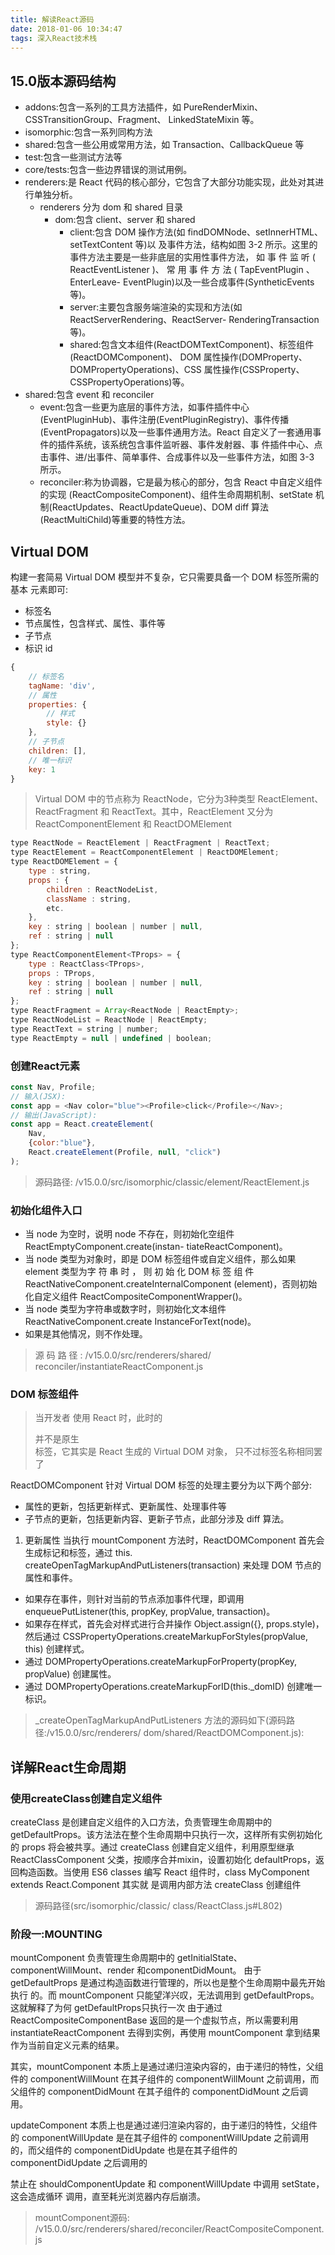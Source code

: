 ```yaml
---
title: 解读React源码
date: 2018-01-06 10:34:47
tags: 深入React技术栈
---
```

## 15.0版本源码结构
- addons:包含一系列的工具方法插件，如 PureRenderMixin、CSSTransitionGroup、Fragment、 LinkedStateMixin 等。
- isomorphic:包含一系列同构方法
- shared:包含一些公用或常用方法，如 Transaction、CallbackQueue 等
- test:包含一些测试方法等
- core/tests:包含一些边界错误的测试用例。
- renderers:是 React 代码的核心部分，它包含了大部分功能实现，此处对其进行单独分析。
    + renderers 分为 dom 和 shared 目录
        - dom:包含 client、server 和 shared
            + client:包含 DOM 操作方法(如 findDOMNode、setInnerHTML、setTextContent 等)以 及事件方法，结构如图 3-2 所示。这里的事件方法主要是一些非底层的实用性事件方法， 如 事 件 监 听 ( ReactEventListener )、 常 用 事 件 方 法 ( TapEventPlugin 、 EnterLeave- EventPlugin)以及一些合成事件(SyntheticEvents 等)。
            + server:主要包含服务端渲染的实现和方法(如 ReactServerRendering、ReactServer- RenderingTransaction 等)。
            + shared:包含文本组件(ReactDOMTextComponent)、标签组件(ReactDOMComponent)、 DOM 属性操作(DOMProperty、DOMPropertyOperations)、CSS 属性操作(CSSProperty、 CSSPropertyOperations)等。
- shared:包含 event 和 reconciler
    + event:包含一些更为底层的事件方法，如事件插件中心(EventPluginHub)、事件注册(EventPluginRegistry)、事件传播(EventPropagators)以及一些事件通用方法。React 自定义了一套通用事件的插件系统，该系统包含事件监听器、事件发射器、事 件插件中心、点击事件、进/出事件、简单事件、合成事件以及一些事件方法，如图 3-3 所示。
    + reconciler:称为协调器，它是最为核心的部分，包含 React 中自定义组件的实现 (ReactCompositeComponent)、组件生命周期机制、setState 机制(ReactUpdates、ReactUpdateQueue)、DOM diff 算法(ReactMultiChild)等重要的特性方法。

## Virtual DOM 
构建一套简易 Virtual DOM 模型并不复杂，它只需要具备一个 DOM 标签所需的基本 元素即可:
- 标签名
- 节点属性，包含样式、属性、事件等
- 子节点
- 标识 id

```js
{
    // 标签名 
    tagName: 'div', 
    // 属性 
    properties: {
        // 样式
        style: {} 
    },
    // 子节点 
    children: [], 
    // 唯一标识 
    key: 1
}
```

> Virtual DOM 中的节点称为 ReactNode，它分为3种类型 ReactElement、ReactFragment 和 ReactText。其中，ReactElement 又分为 ReactComponentElement 和 ReactDOMElement

```js
type ReactNode = ReactElement | ReactFragment | ReactText;
type ReactElement = ReactComponentElement | ReactDOMElement;
type ReactDOMElement = { 
    type : string,
    props : {
        children : ReactNodeList, 
        className : string,
        etc.
    },
    key : string | boolean | number | null, 
    ref : string | null
};
type ReactComponentElement<TProps> = { 
    type : ReactClass<TProps>,
    props : TProps,
    key : string | boolean | number | null, 
    ref : string | null
};
type ReactFragment = Array<ReactNode | ReactEmpty>; 
type ReactNodeList = ReactNode | ReactEmpty;
type ReactText = string | number;
type ReactEmpty = null | undefined | boolean;
```
### 创建React元素
```js
const Nav, Profile;
// 输入(JSX):
const app = <Nav color="blue"><Profile>click</Profile></Nav>;
// 输出(JavaScript):
const app = React.createElement(
    Nav,
    {color:"blue"}, 
    React.createElement(Profile, null, "click")
);
```

> 源码路径: /v15.0.0/src/isomorphic/classic/element/ReactElement.js 

### 初始化组件入口
- 当 node 为空时，说明 node 不存在，则初始化空组件 ReactEmptyComponent.create(instan- tiateReactComponent)。
- 当 node 类型为对象时，即是 DOM 标签组件或自定义组件，那么如果 element 类型为字 符 串 时 ， 则 初 始 化 DOM 标 签 组 件 ReactNativeComponent.createInternalComponent (element)，否则初始化自定义组件 ReactCompositeComponentWrapper()。
- 当 node 类型为字符串或数字时，则初始化文本组件 ReactNativeComponent.create InstanceForText(node)。
- 如果是其他情况，则不作处理。

> 源 码 路 径 : /v15.0.0/src/renderers/shared/ reconciler/instantiateReactComponent.js

### DOM 标签组件
> 当开发者 使用 React 时，此时的 <div> 并不是原生 <div> 标签，它其实是 React 生成的 Virtual DOM 对象， 只不过标签名称相同罢了

ReactDOMComponent 针对 Virtual DOM 标签的处理主要分为以下两个部分:
- 属性的更新，包括更新样式、更新属性、处理事件等
- 子节点的更新，包括更新内容、更新子节点，此部分涉及 diff 算法。

1. 更新属性
当执行 mountComponent 方法时，ReactDOMComponent 首先会生成标记和标签，通过 this. createOpenTagMarkupAndPutListeners(transaction) 来处理 DOM 节点的属性和事件。
- 如果存在事件，则针对当前的节点添加事件代理，即调用 enqueuePutListener(this, propKey, propValue, transaction)。
- 如果存在样式，首先会对样式进行合并操作 Object.assign({}, props.style)，然后通过 CSSPropertyOperations.createMarkupForStyles(propValue, this) 创建样式。
- 通过 DOMPropertyOperations.createMarkupForProperty(propKey, propValue) 创建属性。
- 通过 DOMPropertyOperations.createMarkupForID(this._domID) 创建唯一标识。

> _createOpenTagMarkupAndPutListeners 方法的源码如下(源码路径:/v15.0.0/src/renderers/ dom/shared/ReactDOMComponent.js):

## 详解React生命周期
### 使用createClass创建自定义组件
createClass 是创建自定义组件的入口方法，负责管理生命周期中的 getDefaultProps。该方法法在整个生命周期中只执行一次，这样所有实例初始化的 props 将会被共享。通过 createClass 创建自定义组件，利用原型继承 ReactClassComponent 父类，按顺序合并mixin，设置初始化 defaultProps，返回构造函数。当使用 ES6 classes 编写 React 组件时，class MyComponent extends React.Component 其实就 是调用内部方法 createClass 创建组件

> 源码路径(src/isomorphic/classic/ class/ReactClass.js#L802)

### 阶段一:MOUNTING
mountComponent 负责管理生命周期中的 getInitialState、componentWillMount、render 和componentDidMount。
由于 getDefaultProps 是通过构造函数进行管理的，所以也是整个生命周期中最先开始执行 的。而 mountComponent 只能望洋兴叹，无法调用到 getDefaultProps。这就解释了为何 getDefaultProps只执行一次
由于通过 ReactCompositeComponentBase 返回的是一个虚拟节点，所以需要利用 instantiateReactComponent 去得到实例，再使用 mountComponent 拿到结果作为当前自定义元素的结果。

其实，mountComponent 本质上是通过递归渲染内容的，由于递归的特性，父组件的 componentWillMount 在其子组件的 componentWillMount 之前调用，而父组件的 componentDidMount 在其子组件的 componentDidMount 之后调用。

updateComponent 本质上也是通过递归渲染内容的，由于递归的特性，父组件的 componentWillUpdate 是在其子组件的 componentWillUpdate 之前调用的，而父组件的 componentDidUpdate 也是在其子组件的 componentDidUpdate 之后调用的

禁止在 shouldComponentUpdate 和 componentWillUpdate 中调用 setState，这会造成循环 调用，直至耗光浏览器内存后崩溃。
 > mountComponent源码: /v15.0.0/src/renderers/shared/reconciler/ReactCompositeComponent.js